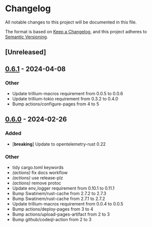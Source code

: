 # Changelog
All notable changes to this project will be documented in this file.

The format is based on [Keep a Changelog](https://keepachangelog.com/en/1.0.0/),
and this project adheres to [Semantic Versioning](https://semver.org/spec/v2.0.0.html).

## [Unreleased]

## [0.6.1](https://github.com/trillium-rs/trillium-opentelemetry/compare/v0.6.0...v0.6.1) - 2024-04-08

### Other
- Update trillium-macros requirement from 0.0.5 to 0.0.6
- Update trillium-tokio requirement from 0.3.2 to 0.4.0
- Bump actions/configure-pages from 4 to 5

## [0.6.0](https://github.com/trillium-rs/trillium-opentelemetry/compare/v0.5.3...v0.6.0) - 2024-02-26

### Added
- [**breaking**] Update to opentelemetry-rust 0.22

### Other
- tidy cargo.toml keywords
- *(actions)* fix docs workflow
- *(actions)* use release-plz
- *(actions)* remove protoc
- Update env_logger requirement from 0.10.1 to 0.11.1
- Bump Swatinem/rust-cache from 2.7.2 to 2.7.3
- Bump Swatinem/rust-cache from 2.7.1 to 2.7.2
- Update trillium-macros requirement from 0.0.4 to 0.0.5
- Bump actions/deploy-pages from 3 to 4
- Bump actions/upload-pages-artifact from 2 to 3
- Bump github/codeql-action from 2 to 3
